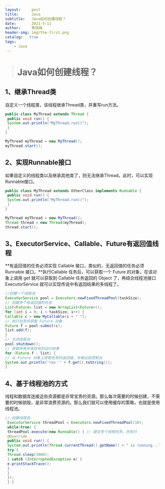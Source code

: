 ```yaml
---
layout:     post
title:      Java
subtitle:   Java如何创建线程？
date:       2021-5-11
author:     焦旭峰
header-img: img/the-first.png
catalog:   true
tags:
    - Java
---
```




> # Java如何创建线程？

## 1、继承Thread类

自定义一个线程类，该线程继承Thread类，并重写run方法。

```java
public class MyThread extends Thread { 
 public void run() { 
 System.out.println("MyThread.run()"); 
 } 
} 

MyThread myThread = new MyThread(); 
myThread.start();
```

## 2、实现Runnable接口

如果自定义的线程类以及继承其他类了，则无法继承Thread。此时，可以实现Runnable接口。

```java
public class MyThread extends OtherClass implements Runnable { 
 public void run() { 
 System.out.println("MyThread.run()"); 
 } 
}

MyThread myThread = new MyThread(); 
Thread thread = new Thread(myThread); 
thread.start(); 
```

## 3、ExecutorService、Callable、Future有返回值线程

**有返回值的任务必须实现 Callable 接口，类似的，无返回值的任务必须 Runnable 接口。**执行Callable 任务后，可以获取一个 Future 的对象，在该对象上调用 get 就可以获取到 Callable 任务返回的 Object 了，再结合线程池接口 ExecutorService 就可以实现传说中有返回结果的多线程了。

```java
//创建一个线程池
ExecutorService pool = Executors.newFixedThreadPool(taskSize);
// 创建多个有返回值的任务
List<Future> list = new ArrayList<Future>(); 
for (int i = 0; i < taskSize; i++) { 
Callable c = new MyCallable(i + " "); 
// 执行任务并获取 Future 对象
Future f = pool.submit(c); 
list.add(f); 
} 
// 关闭线程池
pool.shutdown(); 
// 获取所有并发任务的运行结果
for (Future f : list) { 
// 从 Future 对象上获取任务的返回值，并输出到控制台
System.out.println("res：" + f.get().toString()); 
}
```

## 4、基于线程池的方式

线程和数据库连接这些资源都是非常宝贵的资源。那么每次需要的时候创建，不需要的时候销毁，是非常浪费资源的。那么我们就可以使用缓存的策略，也就是使用线程池。

```java
// 创建线程池
 ExecutorService threadPool = Executors.newFixedThreadPool(10);
 while(true) {
 threadPool.execute(new Runnable() { // 提交多个线程任务，并执行
 @Override
 public void run() {
 System.out.println(Thread.currentThread().getName() + " is running ..");
 try {
 Thread.sleep(3000);
 } catch (InterruptedException e) {
 e.printStackTrace();
 }
 }
 });
 } }
```

